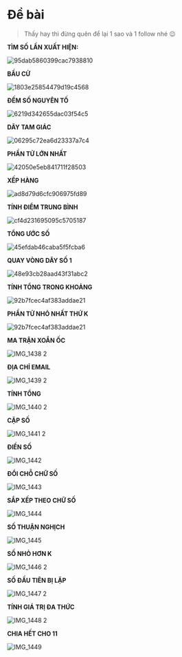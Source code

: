 # Đề bài

> Thấy hay thì đừng quên để lại 1 sao và 1 follow nhé 😉

**TÌM SỐ LẦN XUẤT HIỆN:**

![95dab5860399cac7938810](https://user-images.githubusercontent.com/84088181/136099918-fbf847a3-45e6-4eb3-a000-f69b9bd61f0c.jpg)

**BẦU CỬ**

![1803e25854479d19c4568](https://user-images.githubusercontent.com/84088181/136099919-f87cdd18-a0a0-4ecf-9cfa-03d5789cc9fa.jpg)

**ĐẾM SỐ NGUYÊN TỐ**

![6219d342655dac03f54c5](https://user-images.githubusercontent.com/84088181/136099922-46cf6456-3cc1-435b-8caf-c4916918c328.jpg)

**DÃY TAM GIÁC**

![06295c72ea6d23337a7c4](https://user-images.githubusercontent.com/84088181/136099924-ab6aa8fc-c493-42d3-965b-460796e7ae1d.jpg)

**PHẦN TỬ LỚN NHẤT**

![42050e5eb841711f28503](https://user-images.githubusercontent.com/84088181/136099926-d4d54e99-2ddd-40fd-a07c-63830f15d744.jpg)

**XẾP HÀNG**

![ad8d79d6cfc906975fd89](https://user-images.githubusercontent.com/84088181/136099929-8412f45a-6d81-4586-baa5-2c8602f1e037.jpg)

**TÍNH ĐIỂM TRUNG BÌNH**

![cf4d231695095c5705187](https://user-images.githubusercontent.com/84088181/136099932-be2830b4-cfcf-4b3f-8e3a-2e896558ea1f.jpg)

**TỔNG ƯỚC SỐ**

![45efdab46caba5f5fcba6](https://user-images.githubusercontent.com/84088181/136099933-f1ba296e-aa18-410c-9865-3c1943486cff.jpg)

**QUAY VÒNG DÃY SỐ 1**

![48e93cb28aad43f31abc2](https://user-images.githubusercontent.com/84088181/136099937-6218bd4e-f27c-4565-b565-0bd51cd7575e.jpg)

**TÍNH TỔNG TRONG KHOẢNG**

![92b7fcec4af383addae21](https://user-images.githubusercontent.com/84088181/136099939-26d97087-9f19-489f-88b9-0df4f48fa749.jpg)

**PHẦN TỬ NHỎ NHẤT THỨ K**

![92b7fcec4af383addae21](https://user-images.githubusercontent.com/84088181/136099939-26d97087-9f19-489f-88b9-0df4f48fa749.jpg)

**MA TRẬN XOẮN ỐC**

![IMG_1438 2](https://user-images.githubusercontent.com/84088181/136787126-3692f99b-cd21-4b16-8074-da5b52ff9ce9.PNG)

**ĐỊA CHỈ EMAIL**

![IMG_1439 2](https://user-images.githubusercontent.com/84088181/136787132-9a4d1322-0615-4c11-9f0f-c5ff1f99949e.PNG)

**TÍNH TỔNG**

![IMG_1440 2](https://user-images.githubusercontent.com/84088181/136787137-9cd8abe6-2f70-49c5-bce2-0abaf900f1ff.PNG)

**CẶP SỐ**

![IMG_1441 2](https://user-images.githubusercontent.com/84088181/136787140-2b725e9b-049e-4c09-bb3f-b953e72a5dea.PNG)

**ĐIỀN SỐ**

![IMG_1442](https://user-images.githubusercontent.com/84088181/136787143-d849df00-8dfb-49b5-80cf-15a0f16477ce.PNG)

**ĐỔI CHỖ CHỮ SỐ**

![IMG_1443](https://user-images.githubusercontent.com/84088181/136787144-6e885c20-1e4a-4dd5-86dd-06c1a89339c3.PNG)

**SẮP XẾP THEO CHỮ SỐ**

![IMG_1444](https://user-images.githubusercontent.com/84088181/136787146-791309c4-668e-43d8-9300-b1bba78904b3.PNG)

**SỐ THUẬN NGHỊCH**

![IMG_1445](https://user-images.githubusercontent.com/84088181/136787148-0cedb2b8-7566-460d-ba6c-b8fd15f756a2.PNG)

**SỐ NHỎ HƠN K**

![IMG_1446 2](https://user-images.githubusercontent.com/84088181/136787151-4762da5e-e959-4c29-b5da-506b496fe22c.PNG)

**SỐ ĐẦU TIÊN BỊ LẶP**

![IMG_1447 2](https://user-images.githubusercontent.com/84088181/136787152-da2d11c8-0c08-4fea-b99c-e7e489891a5f.PNG)

**TÍNH GIÁ TRỊ ĐA THỨC**

![IMG_1448 2](https://user-images.githubusercontent.com/84088181/136787156-19f3a630-1634-4a7e-81b6-f9f593af96ab.PNG)

**CHIA HẾT CHO 11**

![IMG_1449](https://user-images.githubusercontent.com/84088181/136787157-900769ad-69e8-46be-8b1b-6bd699386c42.PNG)
